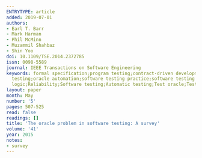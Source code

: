 ```yaml
---
ENTRYTYPE: article
added: 2019-07-01
authors:
- Earl T. Barr
- Mark Harman
- Phil McMinn
- Muzammil Shahbaz
- Shin Yoo
doi: 10.1109/TSE.2014.2372785
issn: 0098-5589
journal: IEEE Transactions on Software Engineering
keywords: formal specification;program testing;contract-driven development;domain specific information;informal oracle guidance;informal specifications;metamorphic
  testing;oracle automation;software testing practice;software testing research;test oracle information;test oracle problem;Automation;Licenses;Market research;Probabilistic
  logic;Reliability;Software testing;Automatic testing;Test oracle;Testing formalism;automatic testing;testing formalism
layout: paper
month: May
number: '5'
pages: 507-525
read: false
readings: []
title: 'The oracle problem in software testing: A survey'
volume: '41'
year: 2015
notes:
- survey
---
```

